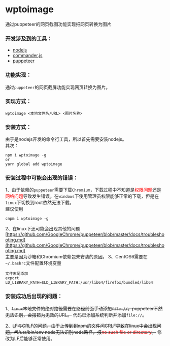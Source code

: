 # wptoimage
通过puppeteer的网页截图功能实现把网页转换为图片


### 开发涉及到的工具：
*   [nodejs](https://github.com/nodejs/node)
*   [commander.js](https://github.com/tj/commander.js)
*   [puppeteer](https://github.com/GoogleChrome/puppeteer)

### 功能实现：
通过`puppeteer`的网页截屏功能实现网页转换为图片。

### 实现方式：
```
wptoimage <本地文件名/URL> <图片名称>
```

### 安装方式：
由于是nodejs开发的命令行工具，所以首先需要安装nodejs。  
其次：
```
npm i wptoimage -g
or
yarn global add wptoimage
```

### 安装过程中可能会出现的错误：
1、由于依赖的`puppeteer`需要下载`Chromium`，下载过程中不知道是<font color="red">权限问题</font>还是<font color="red">网络问题</font>导致发生错误。在`windows`下使用管理员权限能够正常的下载，但是在`linux`下切换到root依然无法下载。  
建议使用
```
cnpm i wptoimage -g
```
2、在linux下还可能会出现其他的问题[https://github.com/GoogleChrome/puppeteer/blob/master/docs/troubleshooting.md](https://github.com/GoogleChrome/puppeteer/blob/master/docs/troubleshooting.md)  
主要是因为沙箱和Chromium依赖包未安装的原因。
3、CentOS6需要在`~/.bashrc`文件配置环境变量
```
文件末尾添加
export LD_LIBRARY_PATH=$LD_LIBRARY_PATH:/usr/lib64/firefox/bundled/lib64
```

### 安装成功后出现的问题：
1、~~`linux`本地文件的绝对路径需要在路径前面手动添加`file://`，puppeteer不然无法识别，会报错为无效的URL。~~ 代码已添加系统判断并添加`file://`。  

2、~~LF与CRLF的问题，由于上传到到npm的文件问CRLF导致在linux中会出现问题，#!/usr/bin/env node无法识别node路径，报<font color="red">no such file or directory</font>。~~ 修改为LF后能够正常使用。